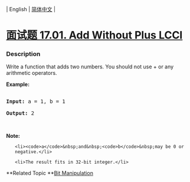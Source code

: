 | English | [简体中文](README.md) |

# [面试题 17.01. Add Without Plus LCCI](https://leetcode-cn.com/problems/add-without-plus-lcci)
 ### Description
<p>Write a function that adds two numbers. You should not use + or any arithmetic operators.</p>

<p><strong>Example:</strong></p>

<pre>
<strong>Input:</strong> a = 1, b = 1
<strong>Output:</strong> 2</pre>

<p>&nbsp;</p>

<p><strong>Note: </strong></p>

<ul>
	<li><code>a</code>&nbsp;and&nbsp;<code>b</code>&nbsp;may be 0 or negative.</li>
	<li>The result fits in 32-bit integer.</li>
</ul>

**Related Topic	**[Bit Manipulation](https://leetcode-cn.com/tag/bit-manipulation) 